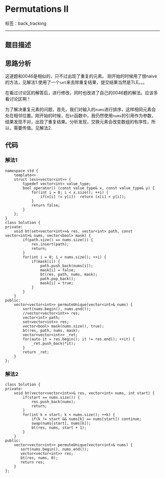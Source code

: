 ﻿# Permutations II

标签：back_tracking 

---

## 题目描述

## 思路分析
这道题和0046是相似的，只不过出现了重复的元素。
刚开始的时候用了很naive的方法，见解法1.使用了一个`set`来去除重复结果，提交结果当然是TLE。。。

在看过讨论区的解答后，进行修改，同时也改进了自己的0046题的解法。应该多看讨论区啊！

为了解决重复元素的问题，首先，我们对输入的`nums`进行排序，这样相同元素会处在相邻位置。刚开始的时候，在`bt`函数中，我仍然使用`nums`的引用作为参数，结果发现不对，出现了重复结果。分析发现，交换元素会改变数组的有序性，所以，需要传值。见解法2.
## 代码
### 解法1
```
namespace std {
    template<>
    struct less<vector<int>> {
        typedef vector<int> value_type;
        bool operator() (const value_type& x, const value_type& y) {
            for(int i = 0; i < x.size(); ++i) {
                if(x[i] != y[i])  return (x[i] < y[i]);
            }
            return false;
        }
    };
}
class Solution {
private:
    void bt(set<vector<int>>& res, vector<int> path, const vector<int>& nums, vector<bool> mask) {
        if(path.size() == nums.size()) {
            res.insert(path);
            return;
        }
        for(int i = 0; i < nums.size(); ++i) {
            if(mask[i]) {
                path.push_back(nums[i]);
                mask[i] = false;
                bt(res, path, nums, mask);
                path.pop_back();
                mask[i] = true;
            }
        }
    }
public:
    vector<vector<int>> permuteUnique(vector<int>& nums) {
        sort(nums.begin(), nums.end());
        //vector<vector<int>> res;
        vector<int> path;
        set<vector<int>> res;
        vector<bool> mask(nums.size(), true);
        bt(res, path, nums, mask);
        vector<vector<int>> _ret;
        for(auto it = res.begin(); it != res.end(); ++it) {
            _ret.push_back(*it);
        }
        return _ret;
    }
};
```

### 解法2
```
class Solution {
private:
    void bt(vector<vector<int>>& res, vector<int> nums, int start) {
        if(start == nums.size()) {
            res.push_back(nums);
            return;
        }
        for(int k = start; k < nums.size(); ++k) {
            if(k != start && nums[k] == nums[start]) continue;
            swap(nums[start], nums[k]);
            bt(res, nums, start + 1);
        }
    }
public:
    vector<vector<int>> permuteUnique(vector<int>& nums) {
       sort(nums.begin(), nums.end());
       vector<vector<int>> res;
       bt(res, nums, 0);
       return res;
    }
};
```


